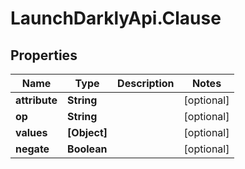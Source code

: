 # LaunchDarklyApi.Clause

## Properties
Name | Type | Description | Notes
------------ | ------------- | ------------- | -------------
**attribute** | **String** |  | [optional] 
**op** | **String** |  | [optional] 
**values** | **[Object]** |  | [optional] 
**negate** | **Boolean** |  | [optional] 


